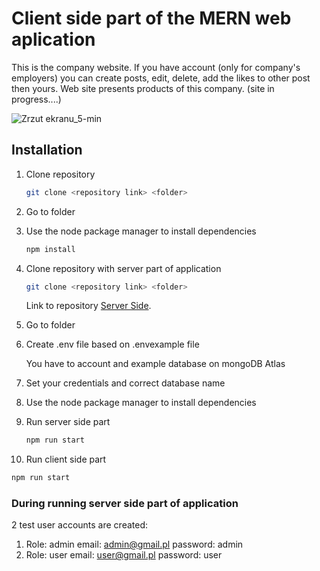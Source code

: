 # Client side part of the MERN web aplication

This is the company website. If you have account (only for company's employers)
you can create posts, edit, delete, add the likes to other post then yours.
Web site presents products of this company. (site in progress....)

![Zrzut ekranu_5-min](https://user-images.githubusercontent.com/45161412/149081313-daf5ef95-6b11-43b4-924b-e6173f0b63d7.png)

## Installation

1. Clone repository
   ```bash
   git clone <repository link> <folder>
   ```
2. Go to folder
3. Use the node package manager to install dependencies
   ```bash
   npm install
   ```
4. Clone repository with server part of application

   ```bash
   git clone <repository link> <folder>
   ```

   Link to repository [Server Side](https://github.com/krystek77/mern-website-server-side).

5. Go to folder
6. Create .env file based on .envexample file

   You have to account and example database on mongoDB Atlas

7. Set your credentials and correct database name
8. Use the node package manager to install dependencies
9. Run server side part
   ```bash
   npm run start
   ```
10. Run client side part

```bash
npm run start
```

### During running server side part of application

2 test user accounts are created:

1. Role: admin
   email: <admin@gmail.pl>
   password: admin
2. Role: user
   email: <user@gmail.pl>
   password: user
